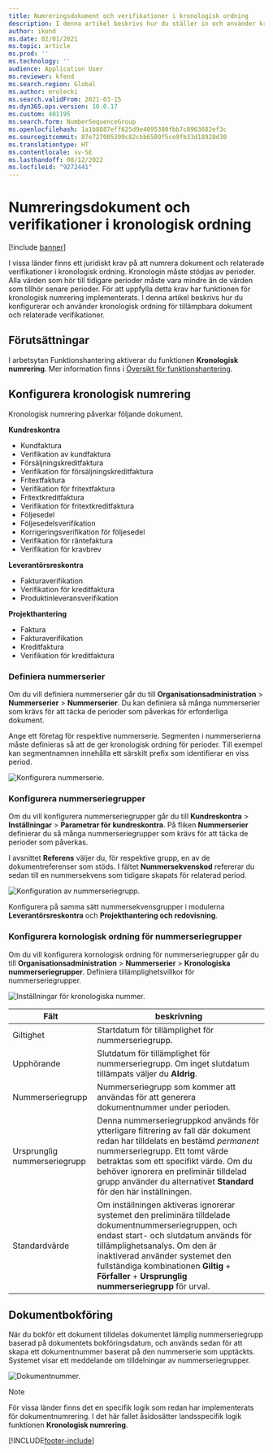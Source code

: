 ```yaml
---
title: Numreringsdokument och verifikationer i kronologisk ordning
description: I denna artikel beskrivs hur du ställer in och använder kronologisk ordning för tillämpbara dokument och relaterade verifikationer.
author: ikond
ms.date: 02/01/2021
ms.topic: article
ms.prod: ''
ms.technology: ''
audience: Application User
ms.reviewer: kfend
ms.search.region: Global
ms.author: mrolecki
ms.search.validFrom: 2021-03-15
ms.dyn365.ops.version: 10.0.17
ms.custom: 401195
ms.search.form: NumberSequenceGroup
ms.openlocfilehash: 1a1b8887eff625d9e4095380fbb7c8963682ef3c
ms.sourcegitcommit: 87e727005399c82cbb6509f5ce9fb33d18928d30
ms.translationtype: HT
ms.contentlocale: sv-SE
ms.lasthandoff: 08/12/2022
ms.locfileid: "9272441"
---
```

# <a name="numbering-documents-and-vouchers-chronologically"></a>Numreringsdokument och verifikationer i kronologisk ordning

[!include [banner](../includes/banner.md)]


I vissa länder finns ett juridiskt krav på att numrera dokument och relaterade verifikationer i kronologisk ordning. Kronologin måste stödjas av perioder. Alla värden som hör till tidigare perioder måste vara mindre än de värden som tillhör senare perioder. För att uppfylla detta krav har funktionen för kronologisk numrering implementerats. I denna artikel beskrivs hur du konfigurerar och använder kronologisk ordning för tillämpbara dokument och relaterade verifikationer.

## <a name="prerequisites"></a>Förutsättningar

I arbetsytan Funktionshantering aktiverar du funktionen **Kronologisk numrering**. Mer information finns i [Översikt för funktionshantering](../../fin-ops-core/fin-ops/get-started/feature-management/feature-management-overview.md).

## <a name="configure-chronological-numbering"></a>Konfigurera kronologisk numrering

Kronologisk numrering påverkar följande dokument.

**Kundreskontra**
- Kundfaktura
- Verifikation av kundfaktura
- Försäljningskreditfaktura
- Verifikation för försäljningskreditfaktura
- Fritextfaktura
- Verifikation för fritextfaktura
- Fritextkreditfaktura
- Verifikation för fritextkreditfaktura
- Följesedel
- Följesedelsverifikation
- Korrigeringsverifikation för följesedel
- Verifikation för räntefaktura
- Verifikation för kravbrev

**Leverantörsreskontra**
- Fakturaverifikation
- Verifikation för kreditfaktura
- Produktinleveransverifikation

**Projekthantering**
- Faktura
- Fakturaverifikation
- Kreditfaktura
- Verifikation för kreditfaktura 

### <a name="define-number-sequences"></a>Definiera nummerserier

Om du vill definiera nummerserier går du till **Organisationsadministration** > **Nummerserier** > **Nummerserier**. Du kan definiera så många nummerserier som krävs för att täcka de perioder som påverkas för erforderliga dokument. 

Ange ett företag för respektive nummerserie. Segmenten i nummerserierna måste definieras så att de ger kronologisk ordning för perioder. Till exempel kan segmentnamnen innehålla ett särskilt prefix som identifierar en viss period.

![Konfigurera nummerserie.](media/chrono-num-sequence.jpg)

### <a name="configure-number-sequence-groups"></a>Konfigurera nummerseriegrupper

Om du vill konfigurera nummerseriegrupper går du till **Kundreskontra** > **Inställningar** > **Parametrar för kundreskontra**. På fliken **Nummerserier** definierar du så många nummerseriegrupper som krävs för att täcka de perioder som påverkas. 

I avsnittet **Referens** väljer du, för respektive grupp, en av de dokumentreferenser som stöds. I fältet **Nummersekvenskod** refererar du sedan till en nummersekvens som tidigare skapats för relaterad period.

![Konfiguration av nummerseriegrupp.](media/chrono-num-sequence-group.jpg)

Konfigurera på samma sätt nummersekvensgrupper i modulerna **Leverantörsreskontra** och **Projekthantering och redovisning**.

### <a name="configure-number-sequence-groups-chronology"></a>Konfigurera kornologisk ordning för nummerseriegrupper

Om du vill konfigurera kornologisk ordning för nummerseriegrupper går du till **Organisationsadministration** > **Nummerserier** > **Kronologiska nummerseriegrupper**. Definiera tillämplighetsvillkor för nummerseriegrupper.

![Inställningar för kronologiska nummer.](media/chrono-num-sequence-group-period.jpg)

| Fält            | beskrivning                                                                                                                                                                                                                                                                                                                                                                                   |
|---------------------|------------------------------------------------------------------------------------------------------------------------------------------------------------------------------------------------------------------------------------------------------------------------------------------------------------------------------------------------------------------------------------------------|
| Giltighet  | Startdatum för tillämplighet för nummerseriegrupp. |
| Upphörande      | Slutdatum för tillämplighet för nummerseriegrupp. Om inget slutdatum tillämpats väljer du **Aldrig**. |
| Nummerseriegrupp | Nummerseriegrupp som kommer att användas för att generera dokumentnummer under perioden. |
| Ursprunglig nummerseriegrupp | Denna nummerseriegruppkod används för ytterligare filtrering av fall där dokument redan har tilldelats en bestämd *permanent* nummerseriegrupp. Ett tomt värde betraktas som ett specifikt värde. Om du behöver ignorera en preliminär tilldelad grupp använder du alternativet **Standard** för den här inställningen. |
| Standardvärde | Om inställningen aktiveras ignorerar systemet den preliminära tilldelade dokumentnummerseriegruppen, och endast start- och slutdatum används för tillämplighetsanalys. Om den är inaktiverad använder systemet den fullständiga kombinationen **Giltig** + **Förfaller** + **Ursprunglig nummerseriegrupp** för urval. |

## <a name="document-posting"></a>Dokumentbokföring
När du bokför ett dokument tilldelas dokumentet lämplig nummerseriegrupp baserad på dokumentets bokföringsdatum, och används sedan för att skapa ett dokumentnummer baserat på den nummerserie som upptäckts. Systemet visar ett meddelande om tilldelningar av nummerseriegrupper.

![Dokumentnummer.](media/chrono-num-sequence-fti.jpg)

> [!NOTE]
> För vissa länder finns det en specifik logik som redan har implementerats för dokumentnumrering. I det här fallet åsidosätter landsspecifik logik funktionen **Kronologisk numrering**.


[!INCLUDE[footer-include](../../includes/footer-banner.md)]

